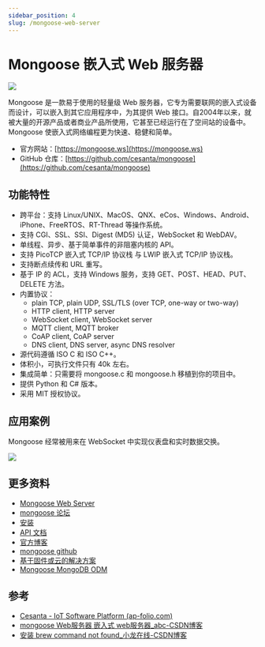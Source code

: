 ```yaml
---
sidebar_position: 4
slug: /mongoose-web-server
---
```


# Mongoose 嵌入式 Web 服务器



![](https://static.getiot.tech/mongoose.png#center-400)

Mongoose 是一款易于使用的轻量级 Web 服务器，它专为需要联网的嵌入式设备而设计，可以嵌入到其它应用程序中，为其提供 Web 接口。自2004年以来，就被大量的开源产品或者商业产品所使用，它甚至已经运行在了空间站的设备中。Mongoose 使嵌入式网络编程更为快速、稳健和简单。

- 官方网站：[https://mongoose.ws](https://mongoose.ws)
- GitHub 仓库：[https://github.com/cesanta/mongoose](https://github.com/cesanta/mongoose)



## 功能特性

- 跨平台：支持 Linux/UNIX、MacOS、QNX、eCos、Windows、Android、iPhone、FreeRTOS、RT-Thread 等操作系统。
- 支持 CGI、SSL、SSI、Digest (MD5) 认证，WebSocket 和 WebDAV。
- 单线程、异步、基于简单事件的非阻塞内核的 API。
- 支持 PicoTCP 嵌入式 TCP/IP 协议栈 与 LWIP 嵌入式 TCP/IP 协议栈。
- 支持断点续传和 URL 重写。
- 基于 IP 的 ACL，支持 Windows 服务，支持 GET、POST、HEAD、PUT、DELETE 方法。
- 内置协议：
  - plain TCP, plain UDP, SSL/TLS (over TCP, one-way or two-way)
  - HTTP client, HTTP server
  - WebSocket client, WebSocket server
  - MQTT client, MQTT broker
  - CoAP client, CoAP server
  - DNS client, DNS server, async DNS resolver
- 源代码遵循 ISO C 和 ISO C++。
- 体积小，可执行文件只有 40k 左右。
- 集成简单：只需要将 mongoose.c 和 mongoose.h 移植到你的项目中。
- 提供 Python 和 C# 版本。
- 采用 MIT 授权协议。



## 应用案例

Mongoose 经常被用来在 WebSocket 中实现仪表盘和实时数据交换。

![](https://static.getiot.tech/mongoose-diagram.jpg#center)



## 更多资料

- [Mongoose Web Server](https://mongoose.ws/)
- [mongoose 论坛](http://forum.cesanta.com/index.php?p=/categories/mongoose)
- [安装](https://www.cesanta.com/products/binary)
- [API 文档](https://docs.cesanta.com/mongoose/dev/)
- [官方博客](https://blog.cesanta.com/)
- [mongoose github](https://github.com/cesanta/mongoose)
- [基于固件或云的解决方案](https://github.com/cesanta/mongoose-iot)
- [Mongoose MongoDB ODM](https://www.npmjs.com/package/mongoose)





## 参考

- [Cesanta - IoT Software Platform (ap-folio.com)](http://ces.ap-folio.com/index.html)
- [mongoose Web服务器 嵌入式 web服务器_abc-CSDN博客](https://blog.csdn.net/wowocpp/article/details/116206013)
- [安装 brew command not found_小龙在线-CSDN博客](https://blog.csdn.net/lilongsy/article/details/99589702)

